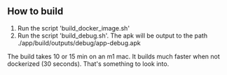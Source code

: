 
## How to build
1. Run the script 'build_docker_image.sh'
2. Run the script 'build_debug.sh'. The apk will be output to the path ./app/build/outputs/debug/app-debug.apk

The build takes 10 or 15 min on an m1 mac. It builds much faster when not dockerized (30 seconds). That's something to look into.